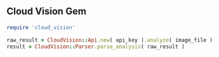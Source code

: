 ## Cloud Vision Gem

```ruby
require 'cloud_vision'

raw_result = CloudVision::Api.new( api_key ).analyze( image_file )
result = CloudVision::Parser.parse_analysis( raw_result )
```
